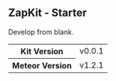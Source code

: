 ZapKit - Starter
----------------

Develop from blank.

<table>
  <tbody>
    <tr>
      <th>Kit Version</th>
      <td>v0.0.1</td>
    </tr>
    <tr>
      <th>Meteor Version</th>
      <td>v1.2.1</td>
    </tr>
  </tbody>
</table>



